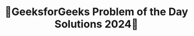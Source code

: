 <h1 align = 'center'>🚀GeeksforGeeks Problem of the Day Solutions 2024🧠</h1>

<div align = 'center>
## 📅 January 2024 Problem of the Day Solutions 📅

| Date    | Problem Name              | C        | C++      | Java     | Python   |
|---------|---------------------------|----------|----------|----------|----------|
| 01 Jan  | Print Anagrams Together  | [Solution](#) | [Solution](#) | [Solution](#) | [Solution](#) |

</div>